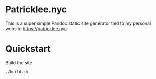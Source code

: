 # Patricklee.nyc

This is a super simple Pandoc static site generator tied to my personal website https://patricklee.nyc.

# Quickstart

Build the site

```
./build.sh
```
